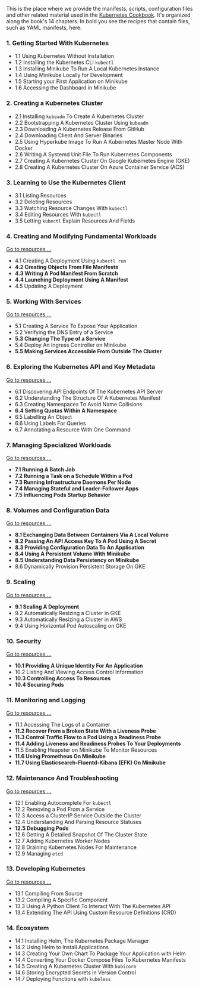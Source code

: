 This is the place where we provide the manifests, scripts, configuration files and other related material used in the [Kubernetes Cookbook](http://shop.oreilly.com/product/0636920064947.do). It's organized along the book's 14 chapters. In bold you see the recipes that contain files, such as YAML manifests, here:

### 1. Getting Started With Kubernetes

- 1.1 Using Kubernetes Without Installation
- 1.2 Installing the Kubernetes CLI `kubectl`
- 1.3 Installing Minikube To Run A Local Kubernetes Instance
- 1.4 Using Minikube Locally for Development
- 1.5 Starting your First Application on Minikube
- 1.6 Accessing the Dashboard in Minikube

### 2. Creating a Kubernetes Cluster

- 2.1 Installing `kubeadm` To Create A Kubernetes Cluster
- 2.2 Bootstrapping A Kubernetes Cluster Using `kubeadm`
- 2.3 Downloading A Kubernetes Release From GitHub
- 2.4 Downloading Client And Server Binaries
- 2.5 Using Hyperkube Image To Run A Kubernetes Master Node With Docker
- 2.6 Writing A Systemd Unit File To Run Kubernetes Components
- 2.7 Creating A Kubernetes Cluster On Google Kubernetes Engine (GKE)
- 2.8 Creating A Kubernetes Cluster On Azure Container Service (ACS)

### 3. Learning to Use the Kubernetes Client

- 3.1 Listing Resources
- 3.2 Deleting Resources
- 3.3 Watching Resource Changes With `kubectl`
- 3.4 Editing Resources With `kubectl`
- 3.5 Letting `kubectl` Explain Resources And Fields

### 4. Creating and Modifying Fundamental Workloads

[Go to resources …](ch04/)

- 4.1 Creating A Deployment Using `kubectl run`
- **4.2 Creating Objects From File Manifests**
- **4.3 Writing A Pod Manifest From Scratch**
- **4.4 Launching Deployment Using A Manifest**
- 4.5 Updating A Deployment

### 5. Working With Services

[Go to resources …](ch05/)

- 5.1 Creating A Service To Expose Your Application
- 5.2 Verifying the DNS Entry of a Service
- **5.3 Changing The Type of a Service**
- 5.4 Deploy An Ingress Controller on Minikube
- **5.5 Making Services Accessible From Outside The Cluster**

### 6. Exploring the Kubernetes API and Key Metadata

[Go to resources …](ch06/)

- 6.1 Discovering API Endpoints Of The Kubernetes API Server
- 6.2 Understanding The Structure Of A Kubernetes Manifest
- 6.3 Creating Namespaces To Avoid Name Collisions
- **6.4 Setting Quotas Within A Namespace**
- 6.5 Labelling An Object
- 6.6 Using Labels For Queries
- 6.7 Annotating a Resource With One Command

### 7. Managing Specialized Workloads

[Go to resources …](ch07/)

- **7.1 Running A Batch Job**
- **7.2 Running a Task on a Schedule Within a Pod**
- **7.3 Running Infrastructure Daemons Per Node**
- **7.4 Managing Stateful and Leader-Follower Apps**
- **7.5 Influencing Pods Startup Behavior**

### 8. Volumes and Configuration Data

[Go to resources …](ch08/)

- **8.1 Exchanging Data Between Containers Via A Local Volume**
- **8.2 Passing An API Access Key To A Pod Using A Secret**
- **8.3 Providing Configuration Data To An Application**
- **8.4 Using A Persistent Volume With Minikube**
- **8.5 Understanding Data Persistency on Minikube**
- 8.6 Dynamically Provision Persistent Storage On GKE

### 9. Scaling

[Go to resources …](ch09/)

- **9.1 Scaling A Deployment**
- 9.2 Automatically Resizing a Cluster in GKE
- 9.3 Automatically Resizing a Cluster in AWS
- 9.4 Using Horizontal Pod Autoscaling on GKE

### 10. Security

[Go to resources …](ch10/)

- **10.1 Providing A Unique Identity For An Application**
- 10.2 Listing And Viewing Access Control Information
- **10.3 Controlling Access To Resources**
- **10.4 Securing Pods**

### 11. Monitoring and Logging

[Go to resources …](ch11/)

- 11.1 Accessing The Logs of a Container
- **11.2 Recover From a Broken State With a Liveness Probe**
- **11.3 Control Traffic Flow to a Pod Using a Readiness Probe**
- **11.4 Adding Liveness and Readiness Probes To Your Deployments**
- 11.5 Enabling Heapster on Minikube To Monitor Resources
- **11.6 Using Prometheus On Minikube**
- **11.7 Using Elasticsearch-Fluentd-Kibana (EFK) On Minikube**

### 12. Maintenance And Troubleshooting

[Go to resources …](ch12/)

- 12.1 Enabling Autocomplete For `kubectl`
- 12.2 Removing a Pod From a Service
- 12.3 Access a ClusterIP Service Outside the Cluster
- 12.4 Understanding And Parsing Resource Statuses
- **12.5 Debugging Pods**
- 12.6 Getting A Detailed Snapshot Of The Cluster State
- 12.7 Adding Kubernetes Worker Nodes
- 12.8 Draining Kubernetes Nodes For Maintenance
- 12.9 Managing `etcd`

### 13. Developing Kubernetes

[Go to resources …](ch13/)

- 13.1 Compiling From Source
- 13.2 Compiling A Specific Component
- 13.3 Using A Python Client To Interact With The Kubernetes API
- 13.4 Extending The API Using Custom Resource Definitions (CRD)

### 14. Ecosystem

- 14.1 Installing Helm, The Kubernetes Package Manager
- 14.2 Using Helm to Install Applications
- 14.3 Creating Your Own Chart To Package Your Application with Helm
- 14.4 Converting Your Docker Compose Files To Kubernetes Manifests
- 14.5 Creating A Kubernetes Cluster With `kubicorn`
- 14.6 Storing Encrypted Secrets in Version Control
- 14.7 Deploying Functions with `kubeless`
